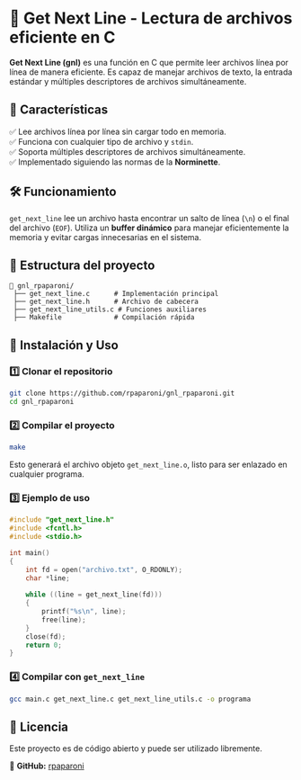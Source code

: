 # 📜 Get Next Line - Lectura de archivos eficiente en C

**Get Next Line (gnl)** es una función en C que permite leer archivos línea por línea de manera eficiente. Es capaz de manejar archivos de texto, la entrada estándar y múltiples descriptores de archivos simultáneamente.

## 📌 **Características**
✅ Lee archivos línea por línea sin cargar todo en memoria.  
✅ Funciona con cualquier tipo de archivo y `stdin`.  
✅ Soporta múltiples descriptores de archivos simultáneamente.  
✅ Implementado siguiendo las normas de la **Norminette**.  

## 🛠️ **Funcionamiento**
`get_next_line` lee un archivo hasta encontrar un salto de línea (`\n`) o el final del archivo (`EOF`). Utiliza un **buffer dinámico** para manejar eficientemente la memoria y evitar cargas innecesarias en el sistema.

## 📄 **Estructura del proyecto**
```
📂 gnl_rpaparoni/
 ├── get_next_line.c      # Implementación principal
 ├── get_next_line.h      # Archivo de cabecera
 ├── get_next_line_utils.c # Funciones auxiliares
 ├── Makefile             # Compilación rápida
```

## 🔧 **Instalación y Uso**
### 1️⃣ **Clonar el repositorio**
```bash
git clone https://github.com/rpaparoni/gnl_rpaparoni.git
cd gnl_rpaparoni
```
### 2️⃣ **Compilar el proyecto**
```bash
make
```
Esto generará el archivo objeto `get_next_line.o`, listo para ser enlazado en cualquier programa.

### 3️⃣ **Ejemplo de uso**
```c
#include "get_next_line.h"
#include <fcntl.h>
#include <stdio.h>

int main()
{
    int fd = open("archivo.txt", O_RDONLY);
    char *line;
    
    while ((line = get_next_line(fd)))
    {
        printf("%s\n", line);
        free(line);
    }
    close(fd);
    return 0;
}
```

### 4️⃣ **Compilar con `get_next_line`**
```bash
gcc main.c get_next_line.c get_next_line_utils.c -o programa
```

## 📜 **Licencia**
Este proyecto es de código abierto y puede ser utilizado libremente.
 
🐙 **GitHub:** [rpaparoni](https://github.com/rpaparoni)

